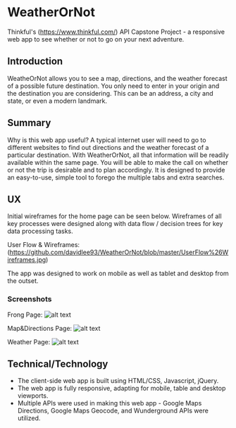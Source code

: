 # WeatherOrNot

Thinkful's (https://www.thinkful.com/) API Capstone Project - a responsive web app to see whether or not to go on your next adventure.

## Introduction

WeatheOrNot allows you to see a map, directions, and the weather forecast of a possible future destination. You only need to enter in your origin and the destination you are considering. This can be an address, a city and state, or even a modern landmark.

## Summary

Why is this web app useful? A typical internet user will need to go to different websites to find out directions and the weather forecast of a particular destination. With WeatherOrNot, all that information will be readily available within the same page. You will be able to make the call on whether or not the trip is desirable and to plan accordingly. It is designed to provide an easy-to-use, simple tool to forego the multiple tabs and extra searches.

## UX

Initial wireframes for the home page can be seen below. Wireframes of all key processes were designed along with data flow / decision trees for key data processing tasks.

User Flow & Wireframes: (https://github.com/davidlee93/WeatherOrNot/blob/master/UserFlow%26Wireframes.jpg)

The app was designed to work on mobile as well as tablet and desktop from the outset.

### Screenshots

Frong Page:
![alt text](https://github.com/davidlee93/WeatherOrNot/blob/master/FrontPage.png)

Map&Directions Page:
![alt text](https://github.com/davidlee93/WeatherOrNot/blob/master/Map%26DirectionsPage.png)

Weather Page:
![alt text](https://github.com/davidlee93/WeatherOrNot/blob/master/WeatherPage.png)

## Technical/Technology

* The client-side web app is built using HTML/CSS, Javascript, jQuery.
* The web app is fully responsive, adapting for mobile, table and desktop viewports.
* Multiple APIs were used in making this web app - Google Maps Directions, Google Maps Geocode, and Wunderground APIs were utilized.
